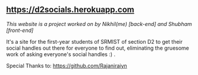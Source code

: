 ## https://d2socials.herokuapp.com

*This website is a project worked on by Nikhil(me) [back-end] and Shubham [front-end]*

It's a site for the first-year students of SRMIST of section D2 to get their social handles out there for everyone to find out,
eliminating the gruesome work of asking everyone's social handles :) .

Special Thanks to: https://github.com/Rajaniraiyn
